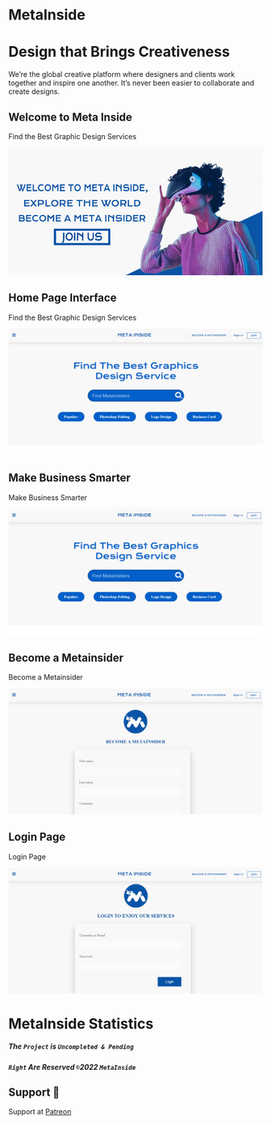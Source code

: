# MetaInside

# Design that Brings Creativeness

We’re the global creative platform where designers and clients work together and inspire one another. It’s never been easier to collaborate and create designs.

## Welcome to Meta Inside

Find the Best Graphic Design Services

<p align="left">
  <img alt="" style="{max-height: 20px}" src="./asserts/images/cover/home2.jpg">
</p>

## Home Page Interface

Find the Best Graphic Design Services

<p align="left">
  <img alt="" style="{max-height: 20px}" src="./Prototype/Home Page.PNG">
</p>

## Make Business Smarter 

Make Business Smarter

<p align="left">
  <img alt="" style="{max-height: 20px}" src="./Prototype/Home Page.PNG">
</p>

## Become a Metainsider

Become a Metainsider

<p align="left">
  <img alt="" style="{max-height: 20px}" src="./Prototype/Become a Metainsider.PNG">
</p>

## Login Page

Login Page

<p align="left">
  <img alt="" style="{max-height: 20px}" src="./Prototype/Login Page.PNG">
</p>


# MetaInside Statistics

##### The `Project` is `Uncompleted & Pending` 

##### `Right` Are Reserved `©`2022 `MetaInside` 


## Support 💓

Support at <a href="https://www.patreon.com/ossamamehmood" target="_blank">Patreon</a>
